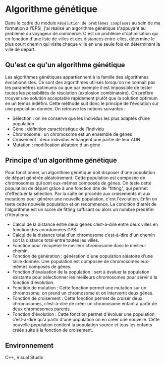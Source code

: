# Algorithme génétique

Dans le cadre du module `Résolution de problèmes complexes` au sein de ma formation à l'EPSI, j'ai réalisé un algorithme génétique s'appuyant au problème du voyageur de commerce. C'est un problème d'optimisation qui en fonction d'une liste de villes et des distances entre-elles, détermine le plus court chemin qui visite chaque ville en une seule fois en déterminant la ville de départ.

## Qu'est ce qu'un algorithme génétique

Les algorithmes génétiques appartiennent à la famille des algorithmes évolutionnistes. Ce sont des algorithmes utilisés lorsqu'on ne connait pas les paramètres optimums ou que par exemple il est impossible de tester toutes les possibilités de résolution (explosion combinatoire). On préfère trouver une solution acceptable rapidement plutôt que la solution optimum en un temps indéfini.
Cette méthode suit donc le principe de l'évolution sur une population donnée. On retrouve les notions suivantes :
* Sélection : on ne conserve que les individus les plus adaptés d'une population
* Gène : définition caractéristique de l'individu
* Chromosome : un chromosome est un ensemble de gènes
* Croisement : deux individus échangent une partie de leur ADN
* Mutation : modification aléatoire d'un gène

## Principe d'un algorithme génétique

Pour fonctionner, un algorithme génétique doit disposer d'une population de départ générée aléatoirement. Cette population est composée de chromosomes qui sont eux-mêmes composés de gènes. On teste cette population de départ grâce à une fonction dite de "fitting", qui permet d'effectuer la sélection. Par la suite on procède aux croisements et aux mutations pour générer une nouvelle population, c'est l'évolution. Enfin on teste cette nouvelle population et on recommence. La condition d'arrêt de l'algorithme est un score de fitting suffisant ou alors un nombre prédéfini d'itérations.
* Calcul de la distance entre deux gènes c’est-à-dire entre deux villes en fonction des coordonnées GPS.
* Calcul de la distance total d'un chromosome  c’est-à-dire d'un chemin soit la distance total entre toutes les villes.
* Fonction pour récupérer le meilleur chromosome donc le meilleur chemin.
* Fonction de génération : génération d'une population aléatoire d'une taille donnée. Une population est composée de chromosomes eux-mêmes composés de gènes.
* Fonction d'évaluation de la population : sert à évaluer la population existante pour sélectionner les meilleurs chromosomes pour servir à la fonction d'évolution.
* Fonction de mutation : Cette fonction permet une mutation sur un chromosome, on prend un chromosome et on intervertit deux gènes.
* Fonction de croisement : Cette fonction permet de croiser deux chromosomes, c’est-à-dire de créer un chromosome enfant à partir de deux chromosomes parents.
* Fonction d'évolution : Cette fonction permet d'évoluer une population, c’est-à-dire qu'à partir d'une population on en créer une nouvelle. Cette nouvelle population contient la population source et tous les enfants créés suite à la fonction de croisement.

## Environnement

C++, Visual Studio

